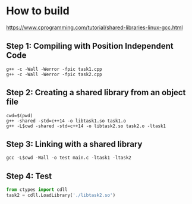 # How to build
https://www.cprogramming.com/tutorial/shared-libraries-linux-gcc.html

## Step 1: Compiling with Position Independent Code
```
g++ -c -Wall -Werror -fpic task1.cpp
g++ -c -Wall -Werror -fpic task2.cpp
```

## Step 2: Creating a shared library from an object file
```
cwd=$(pwd)
g++ -shared -std=c++14 -o libtask1.so task1.o
g++ -L$cwd -shared -std=c++14 -o libtask2.so task2.o -ltask1
```

## Step 3: Linking with a shared library
```
gcc -L$cwd -Wall -o test main.c -ltask1 -ltask2
```

## Step 4: Test
```python
from ctypes import cdll
task2 = cdll.LoadLibrary('./libtask2.so')
```